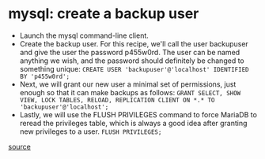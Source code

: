 # mysql: create a backup user

* Launch the mysql command-line client.
* Create the backup user. For this recipe, we'll call the user backupuser and give the user the password p455w0rd. The user can be named anything we wish, and the password should definitely be changed to something unique:
`CREATE USER 'backupuser'@'localhost' IDENTIFIED BY 'p455w0rd';`
* Next, we will grant our new user a minimal set of permissions, just enough so that it can make backups as follows:
`GRANT SELECT, SHOW VIEW, LOCK TABLES, RELOAD, REPLICATION CLIENT ON *.* TO 'backupuser'@'localhost';`
* Lastly, we will use the FLUSH PRIVILEGES command to force MariaDB to reread the privileges table, which is always a good idea after granting new privileges to a user.
`FLUSH PRIVILEGES;`

[source](https://subscription.packtpub.com/book/big_data_and_business_intelligence/9781783284399/1/ch01lvl1sec14/creating-a-backup-user)